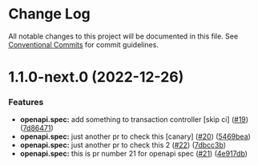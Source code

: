 # Change Log

All notable changes to this project will be documented in this file.
See [Conventional Commits](https://conventionalcommits.org) for commit guidelines.

# 1.1.0-next.0 (2022-12-26)


### Features

* **openapi.spec:** add something to transaction controller [skip ci] ([#19](https://github.com/omermorad/trytry/issues/19)) ([7d86471](https://github.com/omermorad/trytry/commit/7d86471c87f74d09bcc9cd05f7596d82a5dcbc48))
* **openapi.spec:** just another pr to check this [canary] ([#20](https://github.com/omermorad/trytry/issues/20)) ([5469bea](https://github.com/omermorad/trytry/commit/5469beaefdaf67a71171118f064b1856c15677c3))
* **openapi.spec:** just another pr to check this 2 ([#22](https://github.com/omermorad/trytry/issues/22)) ([7dbcc3b](https://github.com/omermorad/trytry/commit/7dbcc3bad5ff84a9a443dbb5ff7fd286630e3fa3))
* **openapi.spec:** this is pr number 21 for openapi spec ([#21](https://github.com/omermorad/trytry/issues/21)) ([4e917db](https://github.com/omermorad/trytry/commit/4e917db0095af8820782a5788f9718525370bf5d))
